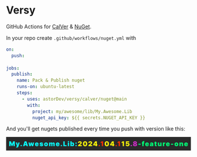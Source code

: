 # Versy

GitHub Actions for [CalVer](./calver/README.md) & [NuGet](./nuget/README.md).

In your repo create `.github/workflows/nuget.yml` with

```yaml
on:
  push:

jobs:
  publish:
    name: Pack & Publish nuget
    runs-on: ubuntu-latest
    steps:
      - uses: astorDev/versy/calver/nuget@main
        with:
          project: my/awesome/lib/My.Awesome.Lib
          nuget_api_key: ${{ secrets.NUGET_API_KEY }}
```

And you'll get nugets published every time you push with version like this:

<img src="./calver/colored-version.png" alt="drawing" width="600"/>